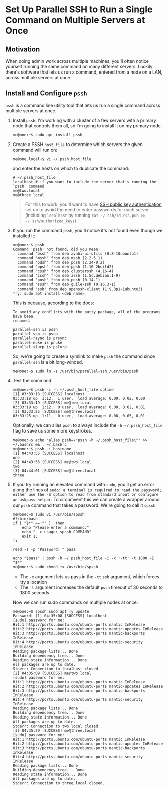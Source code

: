 # Set Up Parallel SSH to Run a Single Command on Multiple Servers at Once

## Motivation

When doing admin work across multiple machines, you'll often notice yourself running the same command on many different servers. Luckily there's software that lets us run a command, entered from a node on a LAN, across multiple servers at once.

## Install and Configure `pssh`

`pssh` is a command line utility tool that lets us run a single command across multiple servers at once.

1. Install `pssh`. I'm working with a cluster of a few servers with a primary node that controls them all, so I'm going to install it on my primary node.
    ```
    me@one:~$ sudo apt install pssh
    ```
2. Create a PSSH `host_file` to determine which servers the given command will run on:
    ```
    me@one.local~$ vi ~/.pssh_host_file
    ```
    and enter the hosts on which to duplicate the command:
    ```
    # ~/.pssh_host_file
    localhost # if you want to include the server that's running the `pssh` command
    me@two.local
    me@three.local
    ```
    > For this to work, you'll want to have [SSH public key authentication](./ssh-public-key-authentication.md) set up to avoid the need to enter passwords for each server (including `localhost` by running `cat ~/.ssh/id_rsa.pub >> ~/.ssh/authorized_keys`)
3. If you run the command `pssh`, you'll notice it's not found even though we installed it:
    ```
    me@one:~$ pssh
    Command 'pssh' not found, did you mean:
      command 'bssh' from deb avahi-ui-utils (0.8-10ubuntu1)
      command 'mssh' from deb mssh (2.2-5.1)
      command 'pdsh' from deb pdsh (2.34-0.2)
      command 'ppsh' from deb ppsh (1.10-2build2)
      command 'cssh' from deb clusterssh (4.16-4)
      command 'zssh' from deb zssh (1.5c.debian.1-9)
      command 'posh' from deb posh (0.14.1)
      command 'sssh' from deb guile-ssh (0.16.3-1)
      command 'ssh' from deb openssh-client (1:9.3p1-1ubuntu3)
    Try: sudo apt install <deb name>
    ```
    This is because, according to the docs:
    ```
    To avoid any conflicts with the putty package, all of the programs have been
    renamed.

    parallel-ssh is pssh
    parallel-scp is pscp
    parallel-rsync is prsync
    parallel-nuke is pnuke
    parallel-slurp is pslurp
    ```
    So, we're going to create a symlink to make `pssh` the command since `parallel-ssh` is a bit long-winded.
    ```
    me@one:~$ sudo ln -s /usr/bin/parallel-ssh /usr/bin/pssh
    ```
4. Test the command:
    ```
    me@one:~$ pssh -i -h ~/.pssh_host_file uptime
    [1] 03:33:18 [SUCCESS] localhost
    03:33:18 up  1:12,  1 user,  load average: 0.00, 0.02, 0.00
    [2] 03:33:19 [SUCCESS] me@two.local
    03:33:19 up  1:12,  0 user,  load average: 0.08, 0.02, 0.01
    [3] 03:33:25 [SUCCESS] me@three.local
    03:33:25 up  1:11,  0 user,  load average: 0.08, 0.05, 0.01
    ```
    Optionally, we can alias `pssh` to always include the `-h ~/.pssh_host_file` flag to save us some more keystrokes.
    ```
    me@one:~$ echo "alias pssh=\"pssh -h ~/.pssh_host_file\"" >> ~/.bashrc && . ~/.bashrc
    me@one:~$ pssh -i hostname
    [1] 04:43:55 [SUCCESS] localhost
    one
    [2] 04:43:56 [SUCCESS] me@two.local
    two
    [3] 04:44:01 [SUCCESS] me@three.local
    three
    ```
5. If you try running an elevated command with `sudo`, you'll get an error along the lines of `sudo: a terminal is required to read the password; either use the -S option to read from standard input or configure an askpass helper`. To circumvent this we can create a wrapper around our `pssh` command that takes a password. We're going to call it `spssh`.
    ```
    me@one:~$ sudo vi /usr/bin/spssh
    #!/bin/bash
    if [ "$*" == "" ]; then
        echo "Please enter a command:"
        echo "  > usage: spssh COMMAND"
        exit 1;
    fi

    read -s -p "Password: " pass

    echo "$pass" | pssh -h ~/.pssh_host_file -i -x '-tt' -t 1800 -I "$*"
    me@one:~$ sudo chmod +x /usr/bin/spssh
    ```
    - The `-x` argument lets us pass in the `-tt` `ssh` argument, which forces tty allocation
    - The `-t` argument increases the default `pssh` timeout of 30 seconds to 1800 seconds

    Now we can run sudo commands on multiple nodes at once:
    ```
    me@one:~$ spssh sudo apt -y update
    Password: [1] 04:35:08 [SUCCESS] localhost
    [sudo] password for me:
    Hit:1 http://ports.ubuntu.com/ubuntu-ports mantic InRelease
    Hit:2 http://ports.ubuntu.com/ubuntu-ports mantic-updates InRelease
    Hit:3 http://ports.ubuntu.com/ubuntu-ports mantic-backports InRelease
    Hit:4 http://ports.ubuntu.com/ubuntu-ports mantic-security InRelease
    Reading package lists... Done
    Building dependency tree... Done
    Reading state information... Done
    All packages are up to date.
    Stderr: Connection to localhost closed.
    [2] 04:35:09 [SUCCESS] me@two.local
    [sudo] password for me:
    Hit:1 http://ports.ubuntu.com/ubuntu-ports mantic InRelease
    Hit:2 http://ports.ubuntu.com/ubuntu-ports mantic-updates InRelease
    Hit:3 http://ports.ubuntu.com/ubuntu-ports mantic-backports InRelease
    Hit:4 http://ports.ubuntu.com/ubuntu-ports mantic-security InRelease
    Reading package lists... Done
    Building dependency tree... Done
    Reading state information... Done
    All packages are up to date.
    Stderr: Connection to two.local closed.
    [3] 04:35:29 [SUCCESS] me@three.local
    [sudo] password for me:
    Hit:1 http://ports.ubuntu.com/ubuntu-ports mantic InRelease
    Hit:2 http://ports.ubuntu.com/ubuntu-ports mantic-updates InRelease
    Hit:3 http://ports.ubuntu.com/ubuntu-ports mantic-backports InRelease
    Hit:4 http://ports.ubuntu.com/ubuntu-ports mantic-security InRelease
    Reading package lists... Done
    Building dependency tree... Done
    Reading state information... Done
    All packages are up to date.
    Stderr: Connection to three.local closed.
    ```
